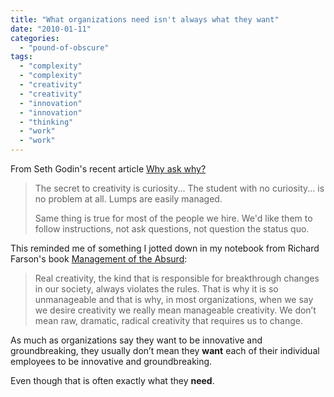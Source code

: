 ```yaml
---
title: "What organizations need isn't always what they want"
date: "2010-01-11"
categories: 
  - "pound-of-obscure"
tags: 
  - "complexity"
  - "complexity"
  - "creativity"
  - "creativity"
  - "innovation"
  - "innovation"
  - "thinking"
  - "work"
  - "work"
---
```


From Seth Godin's recent article [Why ask why?](http://sethgodin.typepad.com/seths_blog/2010/01/why-ask-why.html)

> The secret to creativity is curiosity... The student with no curiosity... is no problem at all. Lumps are easily managed.
> 
> Same thing is true for most of the people we hire. We'd like them to follow instructions, not ask questions, not question the status quo.

This reminded me of something I jotted down in my notebook from Richard Farson's book [Management of the Absurd](http://www.amazon.com/Management-Absurd-Richard-Farson/dp/0684830442/ref=pd_bbs_sr_1?ie=UTF8&s=books&qid=1214596820&sr=8-1):

> Real creativity, the kind that is responsible for breakthrough changes in our society, always violates the rules. That is why it is so unmanageable and that is why, in most organizations, when we say we desire creativity we really mean manageable creativity. We don’t mean raw, dramatic, radical creativity that requires us to change.

As much as organizations say they want to be innovative and groundbreaking, they usually don’t mean they **want** each of their individual employees to be innovative and groundbreaking.

Even though that is often exactly what they **need**.

